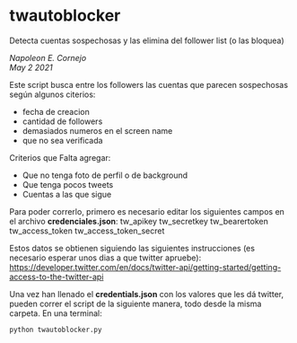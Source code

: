 # twautoblocker
Detecta cuentas sospechosas y las elimina del follower list (o las bloquea) 

*Napoleon E. Cornejo <br>
May 2 2021*

Este script busca entre los followers las cuentas que parecen sospechosas según algunos citerios:
- fecha de creacion
- cantidad de followers
- demasiados numeros en el screen name
- que no sea verificada

Criterios que Falta agregar:
- Que no tenga foto de perfil o de background
- Que tenga pocos tweets
- Cuentas a las que sigue

Para poder correrlo, primero es necesario editar los siguientes campos en el archivo **credenciales.json**:
tw_apikey
tw_secretkey
tw_bearertoken
tw_access_token
tw_access_token_secret

Estos datos se obtienen siguiendo las siguientes instrucciones (es necesario esperar unos dias a que twitter apruebe):
https://developer.twitter.com/en/docs/twitter-api/getting-started/getting-access-to-the-twitter-api

Una vez han llenado el **credentials.json** con los valores que les dá twitter, pueden correr el script de la siguiente manera, todo desde la misma carpeta.
En una terminal:
```
python twautoblocker.py
```
